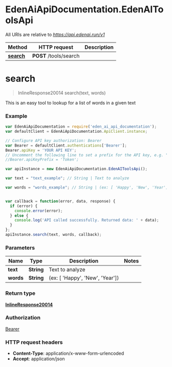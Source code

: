 # EdenAiApiDocumentation.EdenAIToolsApi

All URIs are relative to *https://api.edenai.run/v1*

Method | HTTP request | Description
------------- | ------------- | -------------
[**search**](EdenAIToolsApi.md#search) | **POST** /tools/search | 


<a name="search"></a>
# **search**
> InlineResponse20014 search(text, words)



This is an easy tool to lookup for a list of words in a given text

### Example
```javascript
var EdenAiApiDocumentation = require('eden_ai_api_documentation');
var defaultClient = EdenAiApiDocumentation.ApiClient.instance;

// Configure API key authorization: Bearer
var Bearer = defaultClient.authentications['Bearer'];
Bearer.apiKey = 'YOUR API KEY';
// Uncomment the following line to set a prefix for the API key, e.g. "Token" (defaults to null)
//Bearer.apiKeyPrefix = 'Token';

var apiInstance = new EdenAiApiDocumentation.EdenAIToolsApi();

var text = "text_example"; // String | Text to analyze

var words = "words_example"; // String | (ex: [ 'Happy', 'New', 'Year'])


var callback = function(error, data, response) {
  if (error) {
    console.error(error);
  } else {
    console.log('API called successfully. Returned data: ' + data);
  }
};
apiInstance.search(text, words, callback);
```

### Parameters

Name | Type | Description  | Notes
------------- | ------------- | ------------- | -------------
 **text** | **String**| Text to analyze | 
 **words** | **String**| (ex: [ 'Happy', 'New', 'Year']) | 

### Return type

[**InlineResponse20014**](InlineResponse20014.md)

### Authorization

[Bearer](../README.md#Bearer)

### HTTP request headers

 - **Content-Type**: application/x-www-form-urlencoded
 - **Accept**: application/json

